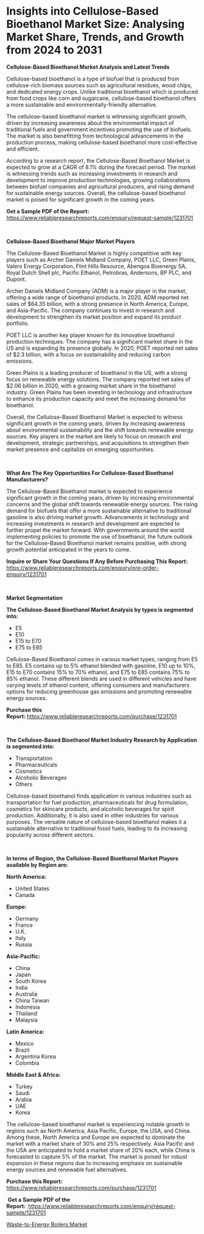 <p><h1>Insights into Cellulose-Based Bioethanol Market Size: Analysing Market Share, Trends, and Growth from 2024 to 2031</h1></p><p><strong>Cellulose-Based Bioethanol Market Analysis and Latest Trends</strong></p>
<p><p>Cellulose-based bioethanol is a type of biofuel that is produced from cellulose-rich biomass sources such as agricultural residues, wood chips, and dedicated energy crops. Unlike traditional bioethanol which is produced from food crops like corn and sugarcane, cellulose-based bioethanol offers a more sustainable and environmentally-friendly alternative.</p><p>The cellulose-based bioethanol market is witnessing significant growth, driven by increasing awareness about the environmental impact of traditional fuels and government incentives promoting the use of biofuels. The market is also benefitting from technological advancements in the production process, making cellulose-based bioethanol more cost-effective and efficient.</p><p>According to a research report, the Cellulose-Based Bioethanol Market is expected to grow at a CAGR of 8.1% during the forecast period. The market is witnessing trends such as increasing investments in research and development to improve production technologies, growing collaborations between biofuel companies and agricultural producers, and rising demand for sustainable energy sources. Overall, the cellulose-based bioethanol market is poised for significant growth in the coming years.</p></p>
<p><strong>Get a Sample PDF of the Report:&nbsp;</strong> <a href="https://www.reliableresearchreports.com/enquiry/request-sample/1231701">https://www.reliableresearchreports.com/enquiry/request-sample/1231701</a></p>
<p>&nbsp;</p>
<p><strong>Cellulose-Based Bioethanol Major Market Players</strong></p>
<p><p>The Cellulose-Based Bioethanol Market is highly competitive with key players such as Archer Daniels Midland Company, POET LLC, Green Plains, Valero Energy Corporation, Flint Hills Resource, Abengoa Bioenergy SA, Royal Dutch Shell plc, Pacific Ethanol, Petrobras, Andersons, BP PLC, and Dupont.</p><p>Archer Daniels Midland Company (ADM) is a major player in the market, offering a wide range of bioethanol products. In 2020, ADM reported net sales of $64.35 billion, with a strong presence in North America, Europe, and Asia-Pacific. The company continues to invest in research and development to strengthen its market position and expand its product portfolio.</p><p>POET LLC is another key player known for its innovative bioethanol production techniques. The company has a significant market share in the US and is expanding its presence globally. In 2020, POET reported net sales of $2.3 billion, with a focus on sustainability and reducing carbon emissions.</p><p>Green Plains is a leading producer of bioethanol in the US, with a strong focus on renewable energy solutions. The company reported net sales of $2.06 billion in 2020, with a growing market share in the bioethanol industry. Green Plains has been investing in technology and infrastructure to enhance its production capacity and meet the increasing demand for bioethanol.</p><p>Overall, the Cellulose-Based Bioethanol Market is expected to witness significant growth in the coming years, driven by increasing awareness about environmental sustainability and the shift towards renewable energy sources. Key players in the market are likely to focus on research and development, strategic partnerships, and acquisitions to strengthen their market presence and capitalize on emerging opportunities.</p></p>
<p>&nbsp;</p>
<p><strong>What Are The Key Opportunities For Cellulose-Based Bioethanol Manufacturers?</strong></p>
<p><p>The Cellulose-Based Bioethanol market is expected to experience significant growth in the coming years, driven by increasing environmental concerns and the global shift towards renewable energy sources. The rising demand for biofuels that offer a more sustainable alternative to traditional gasoline is also driving market growth. Advancements in technology and increasing investments in research and development are expected to further propel the market forward. With governments around the world implementing policies to promote the use of bioethanol, the future outlook for the Cellulose-Based Bioethanol market remains positive, with strong growth potential anticipated in the years to come.</p></p>
<p><strong>Inquire or Share Your Questions If Any Before Purchasing This Report:</strong> <a href="https://www.reliableresearchreports.com/enquiry/pre-order-enquiry/1231701">https://www.reliableresearchreports.com/enquiry/pre-order-enquiry/1231701</a></p>
<p>&nbsp;</p>
<p><strong>Market Segmentation</strong></p>
<p><strong>The Cellulose-Based Bioethanol Market Analysis by types is segmented into:</strong></p>
<p><ul><li>E5</li><li>E10</li><li>E15 to E70</li><li>E75 to E85</li></ul></p>
<p><p>Cellulose-Based Bioethanol comes in various market types, ranging from E5 to E85. E5 contains up to 5% ethanol blended with gasoline, E10 up to 10%, E15 to E70 contains 15% to 70% ethanol, and E75 to E85 contains 75% to 85% ethanol. These different blends are used in different vehicles and have varying levels of ethanol content, offering consumers and manufacturers options for reducing greenhouse gas emissions and promoting renewable energy sources.</p></p>
<p><strong>Purchase this Report:&nbsp;</strong><a href="https://www.reliableresearchreports.com/purchase/1231701">https://www.reliableresearchreports.com/purchase/1231701</a></p>
<p>&nbsp;</p>
<p><strong>The Cellulose-Based Bioethanol Market Industry Research by Application is segmented into:</strong></p>
<p><ul><li>Transportation</li><li>Pharmaceuticals</li><li>Cosmetics</li><li>Alcoholic Beverages</li><li>Others</li></ul></p>
<p><p>Cellulose-based bioethanol finds application in various industries such as transportation for fuel production, pharmaceuticals for drug formulation, cosmetics for skincare products, and alcoholic beverages for spirit production. Additionally, it is also used in other industries for various purposes. The versatile nature of cellulose-based bioethanol makes it a sustainable alternative to traditional fossil fuels, leading to its increasing popularity across different sectors.</p></p>
<p>&nbsp;</p>
<p><strong>In terms of Region, the Cellulose-Based Bioethanol Market Players available by Region are:</strong></p>
<p>
    <p> <strong> North America: </strong>
        <ul>
            <li>United States</li>
            <li>Canada</li>
        </ul>
        </p> 
    <p> <strong> Europe: </strong>
        <ul>
            <li>Germany</li>
            <li>France</li>
            <li>U.K.</li>
            <li>Italy</li>
            <li>Russia</li>
        </ul>
        </p> 
    <p> <strong> Asia-Pacific: </strong>
        <ul>
            <li>China</li>
            <li>Japan</li>
            <li>South Korea</li>
            <li>India</li>
            <li>Australia</li>
            <li>China Taiwan</li>
            <li>Indonesia</li>
            <li>Thailand</li>
            <li>Malaysia</li>
        </ul>
        </p> 
    <p> <strong> Latin America: </strong>
        <ul>
            <li>Mexico</li>
            <li>Brazil</li>
            <li>Argentina Korea</li>
            <li>Colombia</li>
        </ul>
        </p> 
    <p> <strong> Middle East & Africa: </strong>
        <ul>
            <li>Turkey</li>
            <li>Saudi</li>
            <li>Arabia</li>
            <li>UAE</li>
            <li>Korea</li>
        </ul>
    </p>
    </p>
<p><p>The cellulose-based bioethanol market is experiencing notable growth in regions such as North America, Asia Pacific, Europe, the USA, and China. Among these, North America and Europe are expected to dominate the market with a market share of 30% and 25% respectively. Asia Pacific and the USA are anticipated to hold a market share of 20% each, while China is forecasted to capture 5% of the market. The market is poised for robust expansion in these regions due to increasing emphasis on sustainable energy sources and renewable fuel alternatives.</p></p>
<p><strong>Purchase this Report: </strong><a href="https://www.reliableresearchreports.com/purchase/1231701">https://www.reliableresearchreports.com/purchase/1231701</a></p>
<p>&nbsp;<strong>Get a Sample PDF of the Report:&nbsp;&nbsp;</strong><a href="https://www.reliableresearchreports.com/enquiry/request-sample/1231701">https://www.reliableresearchreports.com/enquiry/request-sample/1231701</a></p>
<p><strong></strong></p>
<p><p><a href="https://gamy-alyssum-396.notion.site/Waste-to-Energy-Boilers-Market-Offers-Provide-Insightful-Data-for-the-Time-Period-from-2024-to-2031--4969fd77cce2485caed4c5119294a5f0">Waste-to-Energy Boilers Market</a></p></p>